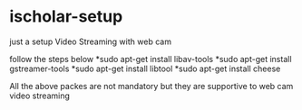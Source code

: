 # ischolar-setup
just a setup
Video Streaming with web cam 

follow the steps below
	*sudo apt-get install libav-tools
	*sudo apt-get install gstreamer-tools
	*sudo apt-get install libtool
	*sudo apt-get install cheese


All the above packes are not mandatory but they are supportive to web cam video streaming
